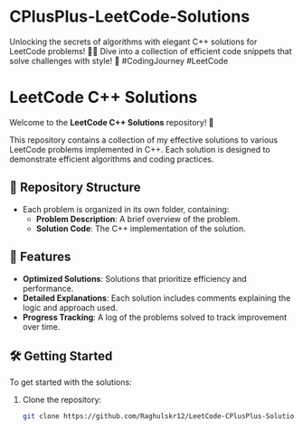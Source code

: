 # CPlusPlus-LeetCode-Solutions
Unlocking the secrets of algorithms with elegant C++ solutions for LeetCode problems! 🚀✨ Dive into a collection of efficient code snippets that solve challenges with style! 🌟 #CodingJourney #LeetCode
# LeetCode C++ Solutions

Welcome to the **LeetCode C++ Solutions** repository! 🎉

This repository contains a collection of my effective solutions to various LeetCode problems implemented in C++. Each solution is designed to demonstrate efficient algorithms and coding practices.

## 📂 Repository Structure
- Each problem is organized in its own folder, containing:
  - **Problem Description**: A brief overview of the problem.
  - **Solution Code**: The C++ implementation of the solution.

## 🚀 Features
- **Optimized Solutions**: Solutions that prioritize efficiency and performance.
- **Detailed Explanations**: Each solution includes comments explaining the logic and approach used.
- **Progress Tracking**: A log of the problems solved to track improvement over time.

## 🛠️ Getting Started
To get started with the solutions:
1. Clone the repository:
   ```bash
   git clone https://github.com/Raghulskr12/LeetCode-CPlusPlus-Solutions.git

